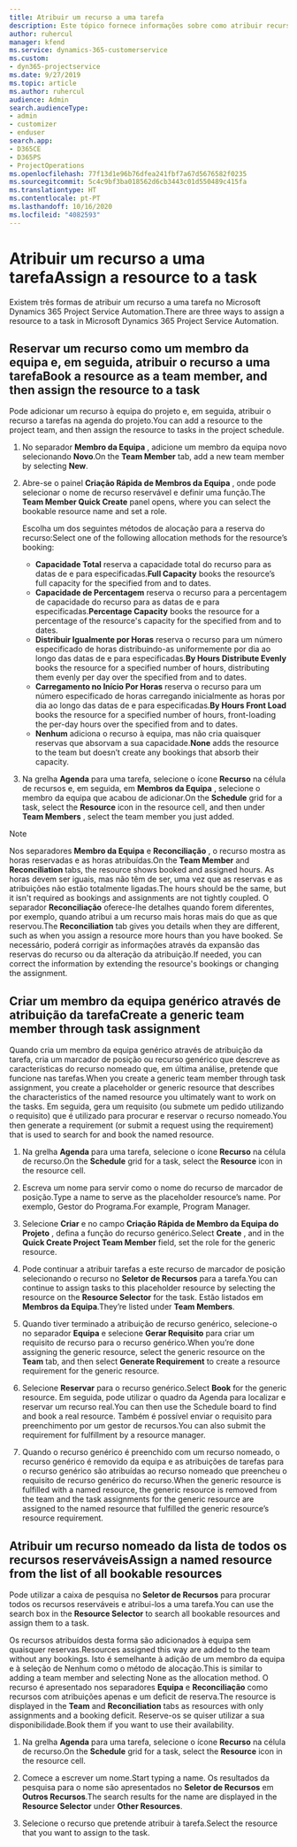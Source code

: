 ```yaml
---
title: Atribuir um recurso a uma tarefa
description: Este tópico fornece informações sobre como atribuir recursos a tarefas.
author: ruhercul
manager: kfend
ms.service: dynamics-365-customerservice
ms.custom:
- dyn365-projectservice
ms.date: 9/27/2019
ms.topic: article
ms.author: ruhercul
audience: Admin
search.audienceType:
- admin
- customizer
- enduser
search.app:
- D365CE
- D365PS
- ProjectOperations
ms.openlocfilehash: 77f13d1e96b76dfea241fbf7a67d5676582f0235
ms.sourcegitcommit: 5c4c9bf3ba018562d6cb3443c01d550489c415fa
ms.translationtype: HT
ms.contentlocale: pt-PT
ms.lasthandoff: 10/16/2020
ms.locfileid: "4082593"
---
```

# <a name="assign-a-resource-to-a-task"></a><span data-ttu-id="e1a9b-103">Atribuir um recurso a uma tarefa</span><span class="sxs-lookup"><span data-stu-id="e1a9b-103">Assign a resource to a task</span></span>

<span data-ttu-id="e1a9b-104">Existem três formas de atribuir um recurso a uma tarefa no Microsoft Dynamics 365 Project Service Automation.</span><span class="sxs-lookup"><span data-stu-id="e1a9b-104">There are three ways to assign a resource to a task in Microsoft Dynamics 365 Project Service Automation.</span></span>

## <a name="book-a-resource-as-a-team-member-and-then-assign-the-resource-to-a-task"></a><span data-ttu-id="e1a9b-105">Reservar um recurso como um membro da equipa e, em seguida, atribuir o recurso a uma tarefa</span><span class="sxs-lookup"><span data-stu-id="e1a9b-105">Book a resource as a team member, and then assign the resource to a task</span></span>

<span data-ttu-id="e1a9b-106">Pode adicionar um recurso à equipa do projeto e, em seguida, atribuir o recurso a tarefas na agenda do projeto.</span><span class="sxs-lookup"><span data-stu-id="e1a9b-106">You can add a resource to the project team, and then assign the resource to tasks in the project schedule.</span></span>

1. <span data-ttu-id="e1a9b-107">No separador **Membro da Equipa** , adicione um membro da equipa novo selecionando **Novo**.</span><span class="sxs-lookup"><span data-stu-id="e1a9b-107">On the **Team Member** tab, add a new team member by selecting **New**.</span></span> 

2. <span data-ttu-id="e1a9b-108">Abre-se o painel **Criação Rápida de Membros da Equipa** , onde pode selecionar o nome de recurso reservável e definir uma função.</span><span class="sxs-lookup"><span data-stu-id="e1a9b-108">The **Team Member Quick Create** panel opens, where you can select the bookable resource name and set a role.</span></span> 

    <span data-ttu-id="e1a9b-109">Escolha um dos seguintes métodos de alocação para a reserva do recurso:</span><span class="sxs-lookup"><span data-stu-id="e1a9b-109">Select one of the following allocation methods for the resource’s booking:</span></span>

    - <span data-ttu-id="e1a9b-110">**Capacidade Total** reserva a capacidade total do recurso para as datas de e para especificadas.</span><span class="sxs-lookup"><span data-stu-id="e1a9b-110">**Full Capacity** books the resource’s full capacity for the specified from and to dates.</span></span>
    - <span data-ttu-id="e1a9b-111">**Capacidade de Percentagem** reserva o recurso para a percentagem de capacidade do recurso para as datas de e para especificadas.</span><span class="sxs-lookup"><span data-stu-id="e1a9b-111">**Percentage Capacity** books the resource for a percentage of the resource's capacity for the specified from and to dates.</span></span>
    - <span data-ttu-id="e1a9b-112">**Distribuir Igualmente por Horas** reserva o recurso para um número especificado de horas distribuindo-as uniformemente por dia ao longo das datas de e para especificadas.</span><span class="sxs-lookup"><span data-stu-id="e1a9b-112">**By Hours Distribute Evenly** books the resource for a specified number of hours, distributing them evenly per day over the specified from and to dates.</span></span>
    - <span data-ttu-id="e1a9b-113">**Carregamento no Início Por Horas** reserva o recurso para um número especificado de horas carregando inicialmente as horas por dia ao longo das datas de e para especificadas.</span><span class="sxs-lookup"><span data-stu-id="e1a9b-113">**By Hours Front Load** books the resource for a specified number of hours, front-loading the per-day hours over the specified from and to dates.</span></span>
    - <span data-ttu-id="e1a9b-114">**Nenhum** adiciona o recurso à equipa, mas não cria quaisquer reservas que absorvam a sua capacidade.</span><span class="sxs-lookup"><span data-stu-id="e1a9b-114">**None** adds the resource to the team but doesn’t create any bookings that absorb their capacity.</span></span>

3. <span data-ttu-id="e1a9b-115">Na grelha **Agenda** para uma tarefa, selecione o ícone **Recurso** na célula de recursos e, em seguida, em **Membros da Equipa** , selecione o membro da equipa que acabou de adicionar.</span><span class="sxs-lookup"><span data-stu-id="e1a9b-115">On the **Schedule** grid for a task, select the **Resource** icon in the resource cell, and then under **Team Members** , select the team member you just added.</span></span> 

> [!NOTE]
> <span data-ttu-id="e1a9b-116">Nos separadores **Membro da Equipa** e **Reconciliação** , o recurso mostra as horas reservadas e as horas atribuídas.</span><span class="sxs-lookup"><span data-stu-id="e1a9b-116">On the **Team Member** and **Reconciliation** tabs, the resource shows booked and assigned hours.</span></span> <span data-ttu-id="e1a9b-117">As horas devem ser iguais, mas não têm de ser, uma vez que as reservas e as atribuições não estão totalmente ligadas.</span><span class="sxs-lookup"><span data-stu-id="e1a9b-117">The hours should be the same, but it isn't required as bookings and assignments are not tightly coupled.</span></span> <span data-ttu-id="e1a9b-118">O separador **Reconciliação** oferece-lhe detalhes quando forem diferentes, por exemplo, quando atribui a um recurso mais horas mais do que as que reservou.</span><span class="sxs-lookup"><span data-stu-id="e1a9b-118">The **Reconciliation** tab gives you details when they are different, such as when you assign a resource more hours than you have booked.</span></span> <span data-ttu-id="e1a9b-119">Se necessário, poderá corrigir as informações através da expansão das reservas do recurso ou da alteração da atribuição.</span><span class="sxs-lookup"><span data-stu-id="e1a9b-119">If needed, you can correct the information by extending the resource's bookings or changing the assignment.</span></span>

## <a name="create-a-generic-team-member-through-task-assignment"></a><span data-ttu-id="e1a9b-120">Criar um membro da equipa genérico através de atribuição da tarefa</span><span class="sxs-lookup"><span data-stu-id="e1a9b-120">Create a generic team member through task assignment</span></span>

<span data-ttu-id="e1a9b-121">Quando cria um membro da equipa genérico através de atribuição da tarefa, cria um marcador de posição ou recurso genérico que descreve as características do recurso nomeado que, em última análise, pretende que funcione nas tarefas.</span><span class="sxs-lookup"><span data-stu-id="e1a9b-121">When you create a generic team member through task assignment, you create a placeholder or generic resource that describes the characteristics of the named resource you ultimately want to work on the tasks.</span></span> <span data-ttu-id="e1a9b-122">Em seguida, gera um requisito (ou submete um pedido utilizando o requisito) que é utilizado para procurar e reservar o recurso nomeado.</span><span class="sxs-lookup"><span data-stu-id="e1a9b-122">You then generate a requirement (or submit a request using the requirement) that is used to search for and book the named resource.</span></span>

1. <span data-ttu-id="e1a9b-123">Na grelha **Agenda** para uma tarefa, selecione o ícone **Recurso** na célula de recurso.</span><span class="sxs-lookup"><span data-stu-id="e1a9b-123">On the **Schedule** grid for a task, select the **Resource** icon in the resource cell.</span></span>

2. <span data-ttu-id="e1a9b-124">Escreva um nome para servir como o nome do recurso de marcador de posição.</span><span class="sxs-lookup"><span data-stu-id="e1a9b-124">Type a name to serve as the placeholder resource’s name.</span></span> <span data-ttu-id="e1a9b-125">Por exemplo, Gestor do Programa.</span><span class="sxs-lookup"><span data-stu-id="e1a9b-125">For example, Program Manager.</span></span>

3. <span data-ttu-id="e1a9b-126">Selecione **Criar** e no campo **Criação Rápida de Membro da Equipa do Projeto** , defina a função do recurso genérico.</span><span class="sxs-lookup"><span data-stu-id="e1a9b-126">Select **Create** , and in the **Quick Create Project Team Member** field, set the role for the generic resource.</span></span>

4. <span data-ttu-id="e1a9b-127">Pode continuar a atribuir tarefas a este recurso de marcador de posição selecionando o recurso no **Seletor de Recursos** para a tarefa.</span><span class="sxs-lookup"><span data-stu-id="e1a9b-127">You can continue to assign tasks to this placeholder resource by selecting the resource on the **Resource Selector** for the task.</span></span> <span data-ttu-id="e1a9b-128">Estão listados em **Membros da Equipa**.</span><span class="sxs-lookup"><span data-stu-id="e1a9b-128">They’re listed under **Team Members**.</span></span>

5. <span data-ttu-id="e1a9b-129">Quando tiver terminado a atribuição de recurso genérico, selecione-o no separador **Equipa** e selecione **Gerar Requisito** para criar um requisito de recurso para o recurso genérico.</span><span class="sxs-lookup"><span data-stu-id="e1a9b-129">When you’re done assigning the generic resource, select the generic resource on the **Team** tab, and then select **Generate Requirement** to create a resource requirement for the generic resource.</span></span>

6. <span data-ttu-id="e1a9b-130">Selecione **Reservar** para o recurso genérico.</span><span class="sxs-lookup"><span data-stu-id="e1a9b-130">Select **Book** for the generic resource.</span></span> <span data-ttu-id="e1a9b-131">Em seguida, pode utilizar o quadro da Agenda para localizar e reservar um recurso real.</span><span class="sxs-lookup"><span data-stu-id="e1a9b-131">You can then use the Schedule board to find and book a real resource.</span></span> <span data-ttu-id="e1a9b-132">Também é possível enviar o requisito para preenchimento por um gestor de recursos.</span><span class="sxs-lookup"><span data-stu-id="e1a9b-132">You can also submit the requirement for fulfillment by a resource manager.</span></span>

7. <span data-ttu-id="e1a9b-133">Quando o recurso genérico é preenchido com um recurso nomeado, o recurso genérico é removido da equipa e as atribuições de tarefas para o recurso genérico são atribuídas ao recurso nomeado que preencheu o requisito de recurso genérico do recurso.</span><span class="sxs-lookup"><span data-stu-id="e1a9b-133">When the generic resource is fulfilled with a named resource, the generic resource is removed from the team and the task assignments for the generic resource are assigned to the named resource that fulfilled the generic resource’s resource requirement.</span></span>

## <a name="assign-a-named-resource-from-the-list-of-all-bookable-resources"></a><span data-ttu-id="e1a9b-134">Atribuir um recurso nomeado da lista de todos os recursos reserváveis</span><span class="sxs-lookup"><span data-stu-id="e1a9b-134">Assign a named resource from the list of all bookable resources</span></span>

<span data-ttu-id="e1a9b-135">Pode utilizar a caixa de pesquisa no **Seletor de Recursos** para procurar todos os recursos reserváveis e atribui-los a uma tarefa.</span><span class="sxs-lookup"><span data-stu-id="e1a9b-135">You can use the search box in the **Resource Selector** to search all bookable resources and assign them to a task.</span></span>

<span data-ttu-id="e1a9b-136">Os recursos atribuídos desta forma são adicionados à equipa sem quaisquer reservas.</span><span class="sxs-lookup"><span data-stu-id="e1a9b-136">Resources assigned this way are added to the team without any bookings.</span></span> <span data-ttu-id="e1a9b-137">Isto é semelhante à adição de um membro da equipa e à seleção de Nenhum como o método de alocação.</span><span class="sxs-lookup"><span data-stu-id="e1a9b-137">This is similar to adding a team member and selecting None as the allocation method.</span></span> <span data-ttu-id="e1a9b-138">O recurso é apresentado nos separadores **Equipa** e **Reconciliação** como recursos com atribuições apenas e um deficit de reserva.</span><span class="sxs-lookup"><span data-stu-id="e1a9b-138">The resource is displayed in the **Team** and **Reconciliation** tabs as resources with only assignments and a booking deficit.</span></span> <span data-ttu-id="e1a9b-139">Reserve-os se quiser utilizar a sua disponibilidade.</span><span class="sxs-lookup"><span data-stu-id="e1a9b-139">Book them if you want to use their availability.</span></span>

1. <span data-ttu-id="e1a9b-140">Na grelha **Agenda** para uma tarefa, selecione o ícone **Recurso** na célula de recurso.</span><span class="sxs-lookup"><span data-stu-id="e1a9b-140">On the **Schedule** grid for a task, select the **Resource** icon in the resource cell.</span></span>

2. <span data-ttu-id="e1a9b-141">Comece a escrever um nome.</span><span class="sxs-lookup"><span data-stu-id="e1a9b-141">Start typing a name.</span></span> <span data-ttu-id="e1a9b-142">Os resultados da pesquisa para o nome são apresentados no **Seletor de Recursos** em **Outros Recursos**.</span><span class="sxs-lookup"><span data-stu-id="e1a9b-142">The search results for the name are displayed in the **Resource Selector** under **Other Resources**.</span></span>

3. <span data-ttu-id="e1a9b-143">Selecione o recurso que pretende atribuir à tarefa.</span><span class="sxs-lookup"><span data-stu-id="e1a9b-143">Select the resource that you want to assign to the task.</span></span>

